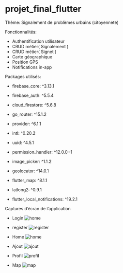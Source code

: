 # projet_final_flutter


Thème: Signalement de problèmes urbains (citoyenneté)

Fonctionnalités:
  - Authentification utilisateur
  - CRUD métier( Signalement )
  - CRUD métier( Signet )
  - Carte géographique
  - Position GPS
  - Notifications in-app

Packages utilisés:
  - firebase_core: ^3.13.1
  - firebase_auth: ^5.5.4
  - cloud_firestore: ^5.6.8
  
  - go_router: ^15.1.2
  - provider: ^6.1.1
  - intl: ^0.20.2
  - uuid: ^4.5.1
  - permission_handler: ^12.0.0+1
  - image_picker: ^1.1.2
  - geolocator: ^14.0.1
  - flutter_map: ^8.1.1
  - latlong2: ^0.9.1
  - flutter_local_notifications: ^19.2.1

Captures d’écran de l’application
  - Login
    ![home](https://github.com/user-attachments/assets/b8332b7d-496b-4496-af70-0fb629cb5855)

  - register
    ![register](https://github.com/user-attachments/assets/9e35e333-e5ad-4c08-84f2-14ece4746d58)

  - Home
    ![home](https://github.com/user-attachments/assets/68348301-e076-4da7-af73-2c957f086921)

  - Ajout
    ![ajout](https://github.com/user-attachments/assets/3df5e45c-727d-4d46-b572-edf3d4ae7e1c)

  - Profil
  ![profil](https://github.com/user-attachments/assets/bb3f667d-4a7a-42bd-bd1f-d54dfc6f7c9d)

  - Map
  ![map](https://github.com/user-attachments/assets/c204042e-7cfd-4965-8759-b51ee86920c9)
